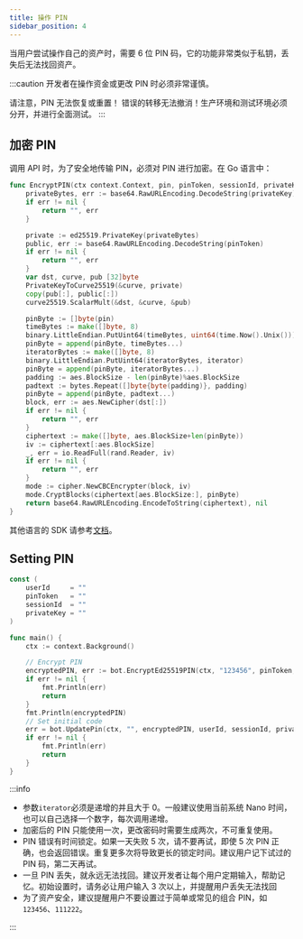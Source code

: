 ```yaml
---
title: 操作 PIN
sidebar_position: 4
---
```


当用户尝试操作自己的资产时，需要 6 位 PIN 码，它的功能非常类似于私钥，丢失后无法找回资产。

:::caution
开发者在操作资金或更改 PIN 时必须非常谨慎。

请注意，PIN 无法恢复或重置！ 错误的转移无法撤消！生产环境和测试环境必须分开，并进行全面测试。
:::

## 加密 PIN

调用 API 时，为了安全地传输 PIN，必须对 PIN 进行加密。在 Go 语言中：

```go
func EncryptPIN(ctx context.Context, pin, pinToken, sessionId, privateKey string, iterator uint64) (string, error) {
	privateBytes, err := base64.RawURLEncoding.DecodeString(privateKey)
	if err != nil {
		return "", err
	}

	private := ed25519.PrivateKey(privateBytes)
	public, err := base64.RawURLEncoding.DecodeString(pinToken)
	if err != nil {
		return "", err
	}
	var dst, curve, pub [32]byte
	PrivateKeyToCurve25519(&curve, private)
	copy(pub[:], public[:])
	curve25519.ScalarMult(&dst, &curve, &pub)

	pinByte := []byte(pin)
	timeBytes := make([]byte, 8)
	binary.LittleEndian.PutUint64(timeBytes, uint64(time.Now().Unix()))
	pinByte = append(pinByte, timeBytes...)
	iteratorBytes := make([]byte, 8)
	binary.LittleEndian.PutUint64(iteratorBytes, iterator)
	pinByte = append(pinByte, iteratorBytes...)
	padding := aes.BlockSize - len(pinByte)%aes.BlockSize
	padtext := bytes.Repeat([]byte{byte(padding)}, padding)
	pinByte = append(pinByte, padtext...)
	block, err := aes.NewCipher(dst[:])
	if err != nil {
		return "", err
	}
	ciphertext := make([]byte, aes.BlockSize+len(pinByte))
	iv := ciphertext[:aes.BlockSize]
	_, err = io.ReadFull(rand.Reader, iv)
	if err != nil {
		return "", err
	}
	mode := cipher.NewCBCEncrypter(block, iv)
	mode.CryptBlocks(ciphertext[aes.BlockSize:], pinByte)
	return base64.RawURLEncoding.EncodeToString(ciphertext), nil
}
```

其他语言的 SDK 请参考[文档](/resources/sdk)。

## Setting PIN

```go
const (
	userId     = ""
	pinToken   = ""
	sessionId  = ""
	privateKey = ""
)

func main() {
	ctx := context.Background()

	// Encrypt PIN
	encryptedPIN, err := bot.EncryptEd25519PIN(ctx, "123456", pinToken, sessionId, privateKey, uint64(time.Now().UnixNano()))
	if err != nil {
		fmt.Println(err)
		return
	}
	fmt.Println(encryptedPIN)
	// Set initial code
	err = bot.UpdatePin(ctx, "", encryptedPIN, userId, sessionId, privateKey)
	if err != nil {
		fmt.Println(err)
		return
	}
}
```

:::info

- 参数`iterator`必须是递增的并且大于 0。一般建议使用当前系统 Nano 时间，也可以自己选择一个数字，每次调用递增。
- 加密后的 PIN 只能使用一次，更改密码时需要生成两次，不可重复使用。
- PIN 错误有时间锁定。如果一天失败 5 次，请不要再试，即使 5 次 PIN 正确，也会返回错误。重复更多次将导致更长的锁定时间。建议用户记下试过的 PIN 码，第二天再试。
- 一旦 PIN 丢失，就永远无法找回。建议开发者让每个用户定期输入，帮助记忆。初始设置时，请务必让用户输入 3 次以上，并提醒用户丢失无法找回
- 为了资产安全，建议提醒用户不要设置过于简单或常见的组合 PIN，如`123456`、`111222`。

:::
